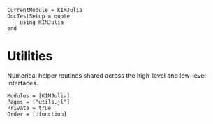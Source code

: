 ```@meta
CurrentModule = KIMJulia
DocTestSetup = quote
    using KIMJulia
end
```

# Utilities

Numerical helper routines shared across the high-level and low-level interfaces.

```@autodocs
Modules = [KIMJulia]
Pages = ["utils.jl"]
Private = true
Order = [:function]
```
